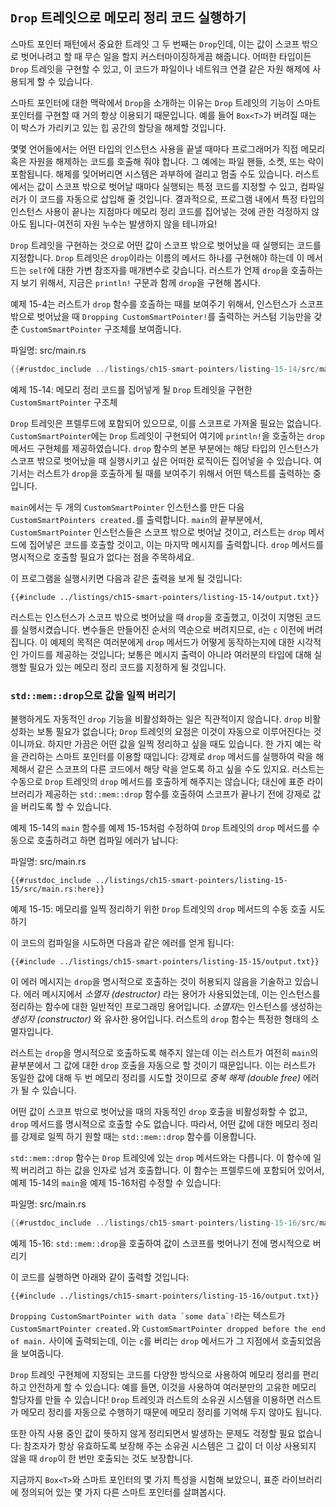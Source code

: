 ## `Drop` 트레잇으로 메모리 정리 코드 실행하기

스마트 포인터 패턴에서 중요한 트레잇 그 두 번째는 `Drop`인데, 이는 값이 스코프
밖으로 벗어나려고 할 때 무슨 일을 할지 커스터마이징하게끔 해줍니다. 어떠한
타입이든 `Drop` 트레잇을 구현할 수 있고, 이 코드가 파일이나 네트워크 연결 같은
자원 해제에 사용되게 할 수 있습니다.

스마트 포인터에 대한 맥락에서 `Drop`을 소개하는 이유는 `Drop` 트레잇의
기능이 스마트 포인터를 구현할 때 거의 항상 이용되기 때문입니다. 예를
들어 `Box<T>`가 버려질 때는 이 박스가 가리키고 있는 힙 공간의 할당을
해제할 것입니다.

몇몇 언어들에서는 어떤 타입의 인스턴스 사용을 끝낼 때마다 프로그래머가
직접 메모리 혹은 자원을 해제하는 코드를 호출해 줘야 합니다. 그 예에는
파일 핸들, 소켓, 또는 락이 포함됩니다. 해제를 잊어버리면 시스템은
과부하에 걸리고 멈출 수도 있습니다. 러스트에서는 값이 스코프 밖으로
벗어날 때마다 실행되는 특정 코드를 지정할 수 있고, 컴파일러가 이 코드를
자동으로 삽입해 줄 것입니다. 결과적으로, 프로그램 내에서 특정 타입의
인스턴스 사용이 끝나는 지점마다 메모리 정리 코드를 집어넣는 것에 관한
걱정하지 않아도 됩니다-여전히 자원 누수는 발생하지 않을 테니까요!

`Drop` 트레잇을 구현하는 것으로 어떤 값이 스코프 밖으로 벗어났을 때 실행되는 코드를
지정합니다. `Drop` 트레잇은 `drop`이라는 이름의 메서드 하나를 구현해야 하는데 이
메서드는 `self`에 대한 가변 참조자를 매개변수로 갖습니다. 러스트가 언제 `drop`을
호출하는지 보기 위해서, 지금은 `println!` 구문과 함께 `drop`을 구현해 봅시다.

예제 15-4는 러스트가 `drop` 함수를 호출하는 때를 보여주기 위해서,
인스턴스가 스코프 밖으로 벗어났을 때 `Dropping CustomSmartPointer!`를
출력하는 커스텀 기능만을 갖춘 `CustomSmartPointer` 구조체를 보여줍니다.

<span class="filename">파일명: src/main.rs</span>

```rust
{{#rustdoc_include ../listings/ch15-smart-pointers/listing-15-14/src/main.rs}}
```

<span class="caption">예제 15-14: 메모리 정리 코드를 집어넣게 될
`Drop` 트레잇을 구현한 `CustomSmartPointer` 구조체</span>

`Drop` 트레잇은 프렐루드에 포함되어 있으므로, 이를 스코프로 가져올 필요는
없습니다. `CustomSmartPointer`에는 `Drop` 트레잇이 구현되어 여기에
`println!`을 호출하는 `drop` 메서드 구현체를 제공하였습니다. `drop` 함수의
본문 부분에는 해당 타입의 인스턴스가 스코프 밖으로 벗어났을 때 실행시키고 싶은
어떠한 로직이든 집어넣을 수 있습니다. 여기서는 러스트가 `drop`을 호출하게 될
때를 보여주기 위해서 어떤 텍스트를 출력하는 중입니다.

`main`에서는 두 개의 `CustomSmartPointer` 인스턴스를 만든 다음
`CustomSmartPointers created.`를 출력합니다. `main`의 끝부분에서,
`CustomSmartPointer` 인스턴스들은 스코프 밖으로 벗어날 것이고, 러스트는
`drop` 메서드에 집어넣은 코드를 호출할 것이고, 이는 마지막 메시지를 출력합니다.
`drop` 메서드를 명시적으로 호출할 필요가 없다는 점을 주목하세요.

이 프로그램을 실행시키면 다음과 같은 출력을 보게 될 것입니다:

```console
{{#include ../listings/ch15-smart-pointers/listing-15-14/output.txt}}
```

러스트는 인스턴스가 스코프 밖으로 벗어났을 때 `drop`을 호출했고,
이것이 지명된 코드를 실행시켰습니다. 변수들은 만들어진 순서의 역순으로
버려지므로, `d`는 `c` 이전에 버려집니다. 이 예제의 목적은 여러분에게
`drop` 메서드가 어떻게 동작하는지에 대한 시각적인 가이드를 제공하는 것입니다;
보통은 메시지 출력이 아니라 여러분의 타입에 대해 실행할 필요가 있는 메모리
정리 코드를 지정하게 될 것입니다.

### `std::mem::drop`으로 값을 일찍 버리기

불행하게도 자동적인 `drop` 기능을 비활성화하는 일은 직관적이지 않습니다.
`drop` 비활성화는 보통 필요가 없습니다; `Drop` 트레잇의 요점은 이것이
자동으로 이루어진다는 것이니까요. 하지만 가끔은 어떤 값을 일찍 정리하고
싶을 때도 있습니다. 한 가지 예는 락을 관리하는 스마트 포인터를 이용할
때입니다: 강제로 `drop` 메서드를 실행하여 락을 해제해서 같은 스코프의
다른 코드에서 해당 락을 얻도록 하고 싶을 수도 있지요. 러스트는 수동으로
`Drop` 트레잇의 `drop` 메서드를 호출하게 해주지는 않습니다; 대신에
표준 라이브러리가 제공하는 `std::mem::drop` 함수를 호출하여 스코프가
끝나기 전에 강제로 값을 버리도록 할 수 있습니다.

예제 15-14의 `main` 함수를 예제 15-15처럼 수정하여
`Drop` 트레잇의 `drop` 메서드를 수동으로 호출하려고 하면 컴파일
에러가 납니다:

<span class="filename">파일명: src/main.rs</span>

```rust,ignore,does_not_compile
{{#rustdoc_include ../listings/ch15-smart-pointers/listing-15-15/src/main.rs:here}}
```

<span class="caption">예제 15-15: 메모리를 일찍 정리하기 위한 `Drop`
트레잇의 `drop` 메서드의 수동 호출 시도하기</span>

이 코드의 컴파일을 시도하면 다음과 같은 에러를 얻게 됩니다:

```console
{{#include ../listings/ch15-smart-pointers/listing-15-15/output.txt}}
```

이 에러 메시지는 `drop`을 명시적으로 호출하는 것이 허용되지 않음을 기술하고
있습니다. 에러 메시지에서 *소멸자 (destructor)* 라는 용어가 사용되었는데,
이는 인스턴스를 정리하는 함수에 대한 일반적인 프로그래밍 용어입니다. *소멸자*는
인스턴스를 생성하는 *생성자 (constructor)* 와 유사한 용어입니다. 러스트의 `drop`
함수는 특정한 형태의 소멸자입니다.

러스트는 `drop`을 명시적으로 호출하도록 해주지 않는데 이는 러스트가 여전히 `main`의
끝부분에서 그 값에 대한 `drop` 호출을 자동으로 할 것이기 때문입니다. 이는 러스트가
동일한 값에 대해 두 번 메모리 정리를 시도할 것이므로 *중복 해제 (double free)* 에러가
될 수 있습니다.

어떤 값이 스코프 밖으로 벗어났을 때의 자동적인 `drop` 호출을 비활성화할 수
없고, `drop` 메서드를 명시적으로 호출할 수도 없습니다. 따라서, 어떤 값에 대한
메모리 정리를 강제로 일찍 하기 원할 때는  `std::mem::drop` 함수를 이용합니다.

`std::mem::drop` 함수는 `Drop` 트레잇에 있는 `drop` 메서드와는
다릅니다. 이 함수에 일찍 버리려고 하는 값을 인자로 넘겨 호출합니다.
이 함수는 프렐루드에 포함되어 있어서, 예제 15-14의 `main`을
예제 15-16처럼 수정할 수 있습니다:

<span class="filename">파일명: src/main.rs</span>

```rust
{{#rustdoc_include ../listings/ch15-smart-pointers/listing-15-16/src/main.rs:here}}
```

<span class="caption">예제 15-16: `std::mem::drop`을 호출하여
값이 스코프를 벗어나기 전에 명시적으로 버리기</span>

이 코드를 실행하면 아래와 같이 출력할 것입니다:

```console
{{#include ../listings/ch15-smart-pointers/listing-15-16/output.txt}}
```

```Dropping CustomSmartPointer with data `some data`!```라는 텍스트가
`CustomSmartPointer created.`와 `CustomSmartPointer dropped
before the end of main.` 사이에 출력되는데, 이는 `c`를 버리는 `drop`
메서드가 그 지점에서 호출되었음을 보여줍니다.

`Drop` 트레잇 구현체에 지정되는 코드를 다양한 방식으로 사용하여 메모리 정리를
편리하고 안전하게 할 수 있습니다: 예를 들면, 이것을 사용하여 여러분만의 고유한
메모리 할당자를 만들 수 있습니다! `Drop` 트레잇과 러스트의 소유권 시스템을 이용하면
러스트가 메모리 정리를 자동으로 수행하기 때문에 메모리 정리를 기억해 두지 않아도 됩니다.

또한 아직 사용 중인 값이 뜻하지 않게 정리되면서 발생하는 문제도
걱정할 필요 없습니다: 참조자가 항상 유효하도록 보장해 주는 소유권
시스템은 그 값이 더 이상 사용되지 않을 때 `drop`이 한 번만 호출되는
것도 보장합니다.

지금까지 `Box<T>`와 스마트 포인터의 몇 가지 특성을 시험해 보았으니,
표준 라이브러리에 정의되어 있는 몇 가지 다른 스마트 포인터를
살펴봅시다.
